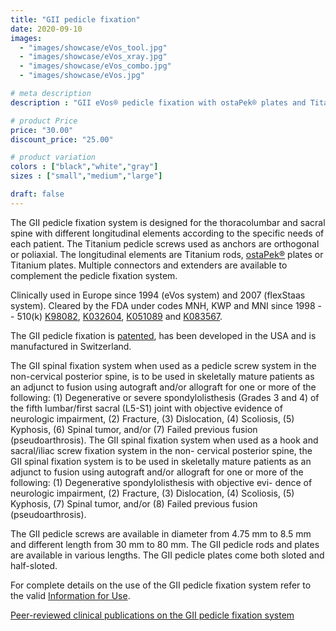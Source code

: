 ```yaml
---
title: "GII pedicle fixation"
date: 2020-09-10
images: 
  - "images/showcase/eVos_tool.jpg"
  - "images/showcase/eVos_xray.jpg"
  - "images/showcase/eVos_combo.jpg"
  - "images/showcase/eVos.jpg"

# meta description
description : "GII eVos® pedicle fixation with ostaPek® plates and Titanium/ostaPek® rods for supplemental spine stabilization."

# product Price
price: "30.00"
discount_price: "25.00"

# product variation
colors : ["black","white","gray"]
sizes : ["small","medium","large"]

draft: false
---
```


The GII pedicle fixation system is designed for the thoracolumbar and sacral spine with different longitudinal elements according to the specific needs of each patient. 
The Titanium pedicle screws used as anchors are orthogonal or poliaxial. 
The longitudinal elements are Titanium rods, [ostaPek®](https://spinenuances.com/ostapek) plates or Titanium plates. Multiple connectors and extenders are available to complement the pedicle fixation system.

Clinically used in Europe since 1994 (eVos system) and 2007 (flexStaas system). 
Cleared by the FDA under codes MNH, KWP and MNI since 1998 -- 510(k) [K98082](https://www.accessdata.fda.gov/cdrh_docs/pdf/K980852.pdf), [K032604](https://www.accessdata.fda.gov/cdrh_docs/pdf3/K032604.pdf), [K051089](https://www.accessdata.fda.gov/cdrh_docs/pdf5/K051089.pdf) and [K083567](https://www.accessdata.fda.gov/cdrh_docs/pdf8/K083567.pdf).

The GII pedicle fixation is [patented](https://spinenuances.com/documents/patents), has been developed in the USA and is manufactured in Switzerland.

The GII spinal fixation system when used as a pedicle screw system in the non-cervical posterior spine,  is to be used in skeletally mature patients as an adjunct to fusion using autograft and/or allograft for one or more of the following:
(1) Degenerative or severe spondylolisthesis (Grades 3 and 4) of the fifth lumbar/first sacral (L5-S1) joint with objective evidence of neurologic impairment,
(2) Fracture,
(3) Dislocation,
(4) Scoliosis,
(5) Kyphosis,
(6) Spinal tumor, and/or
(7) Failed previous fusion (pseudoarthrosis).
The GII spinal fixation system when used as a hook and sacral/iliac screw fixation system in the non- cervical posterior spine, the GII spinal fixation system is to be used in skeletally mature patients as an adjunct to fusion using autograft and/or allograft for one or more of the following:
(1) Degenerative spondylolisthesis with objective evi- dence of neurologic impairment,
(2) Fracture,
(3) Dislocation,
(4) Scoliosis,
(5) Kyphosis,
(7) Spinal tumor, and/or
(8) Failed previous fusion (pseudoarthrosis).

The GII pedicle screws are available in diameter from 4.75 mm to 8.5 mm and different length from 30 mm to 80 mm. The GII pedicle rods and plates are available in various lengths. The GII pedicle plates come both sloted and half-sloted.

For complete details on the use of the GII pedicle fixation system refer to the valid  [Information for Use](https://saps2412.github.io/IFUs/US_GII_spinal_fixation_system_IFU_2020-05.pdf).

[Peer-reviewed clinical publications on the GII pedicle fixation system](https://spinenuances.com/documents/publications)
